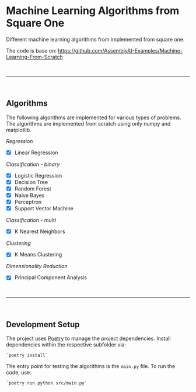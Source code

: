 # Machine Learning Algorithms from Square One

Different machine learning algorithms from implemented from square one.

The code is base on: https://github.com/AssemblyAI-Examples/Machine-Learning-From-Scratch

<br>

--------------------------------------------------------------------------------

<br>

## Algorithms

The following algorithms are implemented for various types of problems. The algorithms are implemented from scratch using only numpy and matplotlib.

*Regression*
- [x] Linear Regression


*Classification - binary*
- [x] Logistic Regression
- [x] Decision Tree
- [x] Random Forest
- [x] Naive Bayes
- [x] Perceptron
- [x] Support Vector Machine

*Classification - multi*
- [x] K Nearest Neighbors

*Clustering*
- [x] K Means Clustering

*Dimensionality Reduction*
- [x] Principal Component Analysis



<br>

--------------------------------------------------------------------------------

<br>

## Development Setup

The project uses [Poetry](https://python-poetry.org) to manage the project dependencies. Install dependencies within the respective subfolder via:

    `poetry install`

The entry point for testing the algorithms is the `main.py` file. To run the code, use:

    `poetry run python src/main.py`
